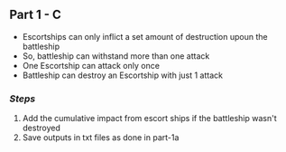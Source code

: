 ## Part 1 - C

* Escortships can only inflict a set amount of destruction upoun the battleship 
* So, battleship can withstand more than one attack
* One Escortship can attack only once
* Battleship can destroy an Escortship with just 1 attack

### *Steps*
1. Add the cumulative impact from escort ships if the battleship wasn't destroyed
2. Save outputs in txt files as done in part-1a

